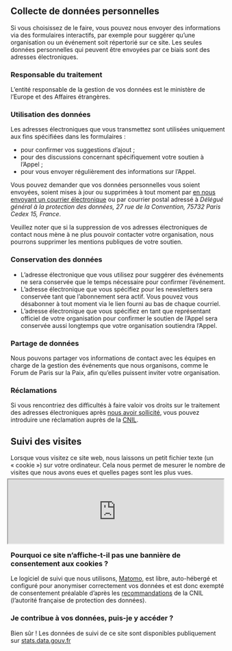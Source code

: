 ## Collecte de données personnelles

Si vous choisissez de le faire, vous pouvez nous envoyer des informations via des formulaires interactifs, par exemple pour suggérer qu’une organisation ou un événement soit répertorié sur ce site. Les seules données personnelles qui peuvent être envoyées par ce biais sont des adresses électroniques.

### Responsable du traitement

L’entité responsable de la gestion de vos données est le ministère de l’Europe et des Affaires étrangères.

### Utilisation des données

Les adresses électroniques que vous transmettez sont utilisées uniquement aux fins spécifiées dans les formulaires :

- pour confirmer vos suggestions d’ajout ;
- pour des discussions concernant spécifiquement votre soutien à l’Appel ;
- pour vous envoyer régulièrement des informations sur l’Appel.

Vous pouvez demander que vos données personnelles vous soient envoyées, soient mises à jour ou supprimées à tout moment par [en nous envoyant un courrier électronique](mailto:contact@pariscall.international?subject=Donnees%20personnelles) ou par courrier postal adressé à _Délégué général à la protection des données, 27 rue de la Convention, 75732 Paris Cedex 15, France_.

Veuillez noter que si la suppression de vos adresses électroniques de contact nous mène à ne plus pouvoir contacter votre organisation, nous pourrons supprimer les mentions publiques de votre soutien.

### Conservation des données

- L’adresse électronique que vous utilisez pour suggérer des événements ne sera conservée que le temps nécessaire pour confirmer l’événement.
- L’adresse électronique que vous spécifiez pour les newsletters sera conservée tant que l’abonnement sera actif. Vous pouvez vous désabonner à tout moment via le lien fourni au bas de chaque courriel.
- L’adresse électronique que vous spécifiez en tant que représentant officiel de votre organisation pour confirmer le soutien de l’Appel sera conservée aussi longtemps que votre organisation soutiendra l’Appel.

### Partage de données

Nous pouvons partager vos informations de contact avec les équipes en charge de la gestion des événements que nous organisons, comme le Forum de Paris sur la Paix, afin qu’elles puissent inviter votre organisation.

### Réclamations

Si vous rencontriez des difficultés à faire valoir vos droits sur le traitement des adresses électroniques après [nous avoir sollicité](mailto:contact@pariscall.international?subject=Donnees%20personnelles), vous pouvez introduire une réclamation auprès de la [CNIL](https://www.cnil.fr/fr/cnil-direct/question/adresser-une-reclamation-plainte-la-cnil-quelles-conditions-et-comment).


## Suivi des visites

Lorsque vous visitez ce site web, nous laissons un petit fichier texte (un « cookie ») sur votre ordinateur. Cela nous permet de mesurer le nombre de visites que nous avons eues et quelles pages sont les plus vues.

<iframe src="https://stats.data.gouv.fr/index.php?module=CoreAdminHome&action=optOut&language={{ page.lang }}&backgroundColor=&fontColor=1a0d50&fontSize=&fontFamily=Avenir%20Next" style="height: 150px; width: 100%; margin: -8px" ></iframe>

### Pourquoi ce site n’affiche-t-il pas une bannière de consentement aux cookies ?

Le logiciel de suivi que nous utilisons, [Matomo](https://www.matomo.org), est libre, auto-hébergé et configuré pour anonymiser correctement vos données et est donc exempté de consentement préalable d’après les [recommandations](https://www.cnil.fr/fr/solutions-pour-la-mesure-daudience) de la CNIL (l’autorité française de protection des données).

### Je contribue à vos données, puis-je y accéder ?

Bien sûr ! Les données de suivi de ce site sont disponibles publiquement sur [stats.data.gouv.fr](https://stats.data.gouv.fr/index.php?module=CoreHome&action=index&idSite=98&period=range&date=previous30)
